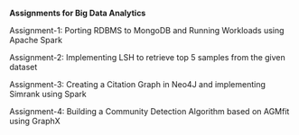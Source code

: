 **Assignments for Big Data Analytics**

Assignment-1: Porting RDBMS to MongoDB and Running Workloads using Apache Spark

Assignment-2: Implementing LSH to retrieve top 5 samples from the given dataset

Assignment-3: Creating a Citation Graph in Neo4J and implementing Simrank using Spark

Assignment-4: Building a Community Detection Algorithm based on AGMfit using GraphX
